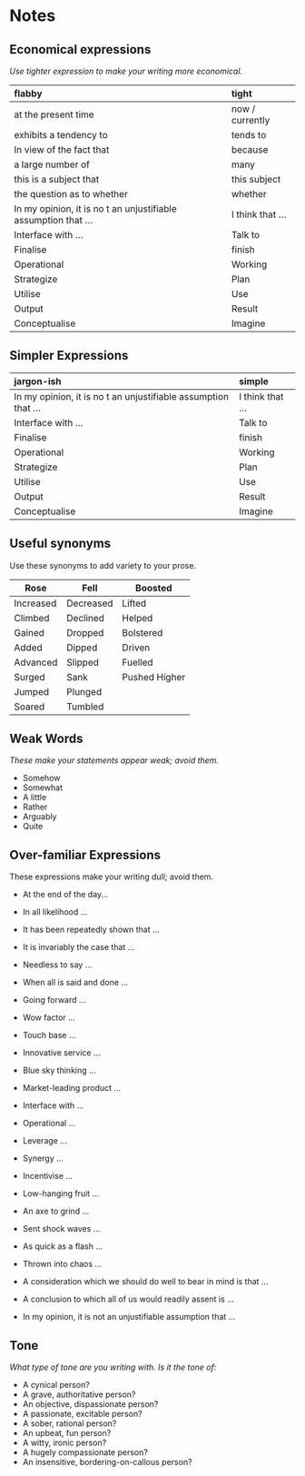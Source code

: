 # Notes

## Economical expressions

*Use tighter expression to make your writing more economical.*

| flabby                                                       | tight           |
| :----------------------------------------------------------- | :-------------- |
| at the present time                                          | now / currently |
| exhibits a tendency to                                       | tends to        |
| In view of the fact that                                     | because         |
| a large number of                                            | many            |
| this is a subject that                                       | this subject    |
| the question as to whether                                   | whether         |
| In my opinion, it is no t an unjustifiable assumption that … | I think that …  |
| Interface with …                                             | Talk to         |
| Finalise                                                     | finish          |
| Operational                                                  | Working         |
| Strategize                                                   | Plan            |
| Utilise                                                      | Use             |
| Output                                                       | Result          |
| Conceptualise                                                | Imagine         |

## Simpler Expressions

| jargon-ish                                                   | simple         |
| :----------------------------------------------------------- | :------------- |
| In my opinion, it is no t an unjustifiable assumption that … | I think that … |
| Interface with …                                             | Talk to        |
| Finalise                                                     | finish         |
| Operational                                                  | Working        |
| Strategize                                                   | Plan           |
| Utilise                                                      | Use            |
| Output                                                       | Result         |
| Conceptualise                                                | Imagine        |

## Useful synonyms

Use these synonyms to add variety to your prose.

| Rose      | Fell      | Boosted       |
| --------- | --------- | ------------- |
| Increased | Decreased | Lifted        |
| Climbed   | Declined  | Helped        |
| Gained    | Dropped   | Bolstered     |
| Added     | Dipped    | Driven        |
| Advanced  | Slipped   | Fuelled       |
| Surged    | Sank      | Pushed Higher |
| Jumped    | Plunged   |               |
| Soared    | Tumbled   |               |

##  Weak Words

*These make your statements appear weak; avoid them.*

- Somehow
- Somewhat
- A little
- Rather
- Arguably
- Quite

## Over-familiar Expressions

These expressions make your writing dull; avoid them.

- At the end of the day…
- In all likelihood …
- It has been repeatedly shown that …
- It is invariably the case that …
- Needless to say …
- When all is said and done …
  

- Going forward …
- Wow factor …
- Touch base …
- Innovative service …
- Blue sky thinking …
- Market-leading product …
  

- Interface with …
- Operational …
- Leverage …
- Synergy …
- Incentivise …
- Low-hanging fruit …
  

- An axe to grind …
- Sent shock waves …
- As quick as a flash …
- Thrown into chaos …
  

- A consideration which we should do well to bear in mind is that …
- A conclusion to which all of us would readily assent is …
- In my opinion, it is not an unjustifiable assumption that …
  

## Tone

*What type of tone are you writing with. Is it the tone of:*

- A cynical person?
- A grave, authoritative person?
- An objective, dispassionate person?
- A passionate, excitable person?
- A sober, rational person?
- An upbeat, fun person?
- A witty, ironic person?
- A hugely compassionate person?
- An insensitive, bordering-on-callous person?